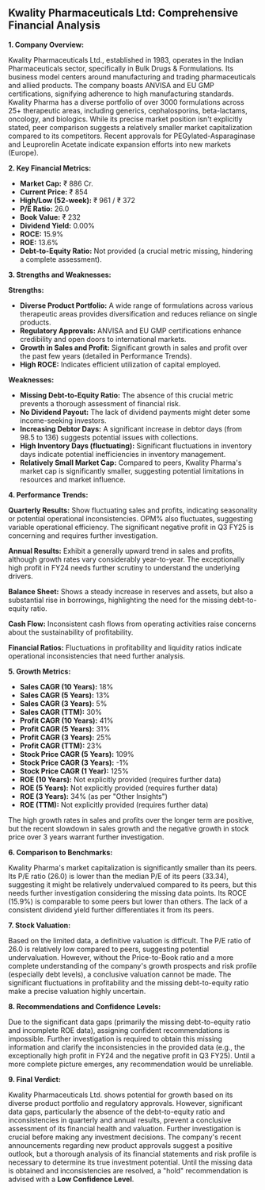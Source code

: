 ## Kwality Pharmaceuticals Ltd: Comprehensive Financial Analysis

**1. Company Overview:**

Kwality Pharmaceuticals Ltd., established in 1983, operates in the Indian Pharmaceuticals sector, specifically in Bulk Drugs & Formulations.  Its business model centers around manufacturing and trading pharmaceuticals and allied products.  The company boasts ANVISA and EU GMP certifications, signifying adherence to high manufacturing standards.  Kwality Pharma has a diverse portfolio of over 3000 formulations across 25+ therapeutic areas, including generics, cephalosporins, beta-lactams, oncology, and biologics. While its precise market position isn't explicitly stated, peer comparison suggests a relatively smaller market capitalization compared to its competitors. Recent approvals for PEGylated-Asparaginase and Leuprorelin Acetate indicate expansion efforts into new markets (Europe).


**2. Key Financial Metrics:**

* **Market Cap:** ₹ 886 Cr.
* **Current Price:** ₹ 854
* **High/Low (52-week):** ₹ 961 / ₹ 372
* **P/E Ratio:** 26.0
* **Book Value:** ₹ 232
* **Dividend Yield:** 0.00%
* **ROCE:** 15.9%
* **ROE:** 13.6%
* **Debt-to-Equity Ratio:** Not provided (a crucial metric missing, hindering a complete assessment).


**3. Strengths and Weaknesses:**

**Strengths:**

* **Diverse Product Portfolio:** A wide range of formulations across various therapeutic areas provides diversification and reduces reliance on single products.
* **Regulatory Approvals:** ANVISA and EU GMP certifications enhance credibility and open doors to international markets.
* **Growth in Sales and Profit:**  Significant growth in sales and profit over the past few years (detailed in Performance Trends).
* **High ROCE:**  Indicates efficient utilization of capital employed.


**Weaknesses:**

* **Missing Debt-to-Equity Ratio:**  The absence of this crucial metric prevents a thorough assessment of financial risk.
* **No Dividend Payout:**  The lack of dividend payments might deter some income-seeking investors.
* **Increasing Debtor Days:**  A significant increase in debtor days (from 98.5 to 136) suggests potential issues with collections.
* **High Inventory Days (fluctuating):**  Significant fluctuations in inventory days indicate potential inefficiencies in inventory management.
* **Relatively Small Market Cap:** Compared to peers, Kwality Pharma's market cap is significantly smaller, suggesting potential limitations in resources and market influence.


**4. Performance Trends:**

**Quarterly Results:** Show fluctuating sales and profits, indicating seasonality or potential operational inconsistencies. OPM% also fluctuates, suggesting variable operational efficiency.  The significant negative profit in Q3 FY25 is concerning and requires further investigation.

**Annual Results:**  Exhibit a generally upward trend in sales and profits, although growth rates vary considerably year-to-year.  The exceptionally high profit in FY24 needs further scrutiny to understand the underlying drivers.

**Balance Sheet:** Shows a steady increase in reserves and assets, but also a substantial rise in borrowings, highlighting the need for the missing debt-to-equity ratio.

**Cash Flow:**  Inconsistent cash flows from operating activities raise concerns about the sustainability of profitability.

**Financial Ratios:**  Fluctuations in profitability and liquidity ratios indicate operational inconsistencies that need further analysis.


**5. Growth Metrics:**

* **Sales CAGR (10 Years):** 18%
* **Sales CAGR (5 Years):** 13%
* **Sales CAGR (3 Years):** 5%
* **Sales CAGR (TTM):** 30%
* **Profit CAGR (10 Years):** 41%
* **Profit CAGR (5 Years):** 31%
* **Profit CAGR (3 Years):** 25%
* **Profit CAGR (TTM):** 23%
* **Stock Price CAGR (5 Years):** 109%
* **Stock Price CAGR (3 Years):** -1%
* **Stock Price CAGR (1 Year):** 125%
* **ROE (10 Years):** Not explicitly provided (requires further data)
* **ROE (5 Years):** Not explicitly provided (requires further data)
* **ROE (3 Years):** 34% (as per "Other Insights")
* **ROE (TTM):** Not explicitly provided (requires further data)

The high growth rates in sales and profits over the longer term are positive, but the recent slowdown in sales growth and the negative growth in stock price over 3 years warrant further investigation.


**6. Comparison to Benchmarks:**

Kwality Pharma's market capitalization is significantly smaller than its peers.  Its P/E ratio (26.0) is lower than the median P/E of its peers (33.34), suggesting it might be relatively undervalued compared to its peers, but this needs further investigation considering the missing data points.  Its ROCE (15.9%) is comparable to some peers but lower than others.  The lack of a consistent dividend yield further differentiates it from its peers.


**7. Stock Valuation:**

Based on the limited data, a definitive valuation is difficult. The P/E ratio of 26.0 is relatively low compared to peers, suggesting potential undervaluation. However, without the Price-to-Book ratio and a more complete understanding of the company's growth prospects and risk profile (especially debt levels), a conclusive valuation cannot be made.  The significant fluctuations in profitability and the missing debt-to-equity ratio make a precise valuation highly uncertain.


**8. Recommendations and Confidence Levels:**

Due to the significant data gaps (primarily the missing debt-to-equity ratio and incomplete ROE data), assigning confident recommendations is impossible.  Further investigation is required to obtain this missing information and clarify the inconsistencies in the provided data (e.g., the exceptionally high profit in FY24 and the negative profit in Q3 FY25).  Until a more complete picture emerges, any recommendation would be unreliable.


**9. Final Verdict:**

Kwality Pharmaceuticals Ltd. shows potential for growth based on its diverse product portfolio and regulatory approvals. However, significant data gaps, particularly the absence of the debt-to-equity ratio and inconsistencies in quarterly and annual results, prevent a conclusive assessment of its financial health and valuation.  Further investigation is crucial before making any investment decisions.  The company's recent announcements regarding new product approvals suggest a positive outlook, but a thorough analysis of its financial statements and risk profile is necessary to determine its true investment potential.  Until the missing data is obtained and inconsistencies are resolved, a "hold" recommendation is advised with a **Low Confidence Level**.
